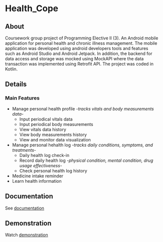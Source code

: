 # Health_Cope
## About
Coursework group project of Programming Elective II (3). An Android mobile application for personal health and chronic illness management. The mobile application was developed using android developers tools and features such as Android Studio and Android Jetpack. In addition, the backend for data access and storage was mocked using MockAPI where the data transaction was implemented using Retrofit API. The project was coded in Kotlin.

## Details
### Main Features
- Manage personal health profile *-tracks vitals and body measurements data-*
  - Input periodical vitals data
  - Input periodical body measurements
  - View vitals data history
  - View body measurements history
  - View and monitor data visualization
- Manage personal hehalth log *-tracks daily conditions, symptoms, and treatments-*
  - Daily health log check-in
  - Record daily health log *-physical condition, mental condition, drug usage effectiveness-*
  - Check personal health log history
- Medicine intake reminder
- Learn health information

## Documentation
See [documentation](https://drive.google.com/file/d/1lKTdUNYojstqj5FzIxmUe76-Hl2Jmurq/view?usp=share_link)

## Demonstration
Watch [demonstration](https://youtu.be/g0Hihu6v4Rghttps://youtu.be/g0Hihu6v4Rg)

